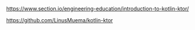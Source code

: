 https://www.section.io/engineering-education/introduction-to-kotlin-ktor/

https://github.com/LinusMuema/kotlin-ktor
